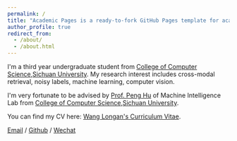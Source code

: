 ```yaml
---
permalink: /
title: "Academic Pages is a ready-to-fork GitHub Pages template for academic personal websites"
author_profile: true
redirect_from: 
  - /about/
  - /about.html
---
```


I'm a third year undergraduate student from [College of Computer Science](https://cs.scu.edu.cn/),[Sichuan University](https://www.scu.edu.cn/). My research interest includes cross-modal retrieval, noisy labels, machine learning, computer vision.

I'm very fortunate to be advised by [Prof. Peng Hu](https://penghu-cs.github.io/) of Machine Intelligence Lab from [College of Computer Science](https://cs.scu.edu.cn/),[Sichuan University](https://www.scu.edu.cn/).

You can find my CV here: [Wang Longan's Curriculum Vitae](../assets/Curriculum_Vitae.pdf).

[Email](mailto:wanglongan1007@gmail.com) / [Github](https://github.com/DIANLISAN) / [Wechat](../images/wechat.jpg)
